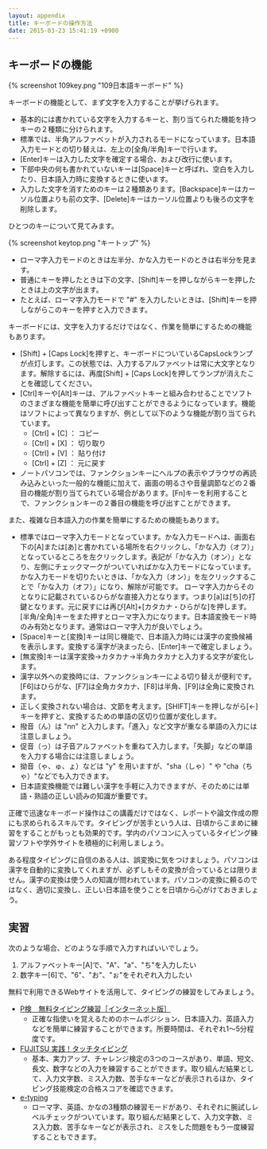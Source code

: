 ```yaml
---
layout: appendix
title: キーボードの操作方法
date: 2015-03-23 15:41:19 +0900
---
```


キーボードの機能
----------------

{% screenshot 109key.png "109日本語キーボード" %}

キーボードの機能として、まず文字を入力することが挙げられます。

-   基本的には書かれている文字を入力するキーと、割り当てられた機能を持つキーの２種類に分けられます。
-   標準では、半角アルファベットが入力されるモードになっています。日本語入力モードとの切り替えは、左上の[全角/半角]キーで行います。
-   [Enter]キーは入力した文字を確定する場合、および改行に使います。
-   下部中央の何も書かれていないキーは[Space]キーと呼ばれ、空白を入力したり、日本語入力時に変換するときに使います。
-   入力した文字を消すためのキーは２種類あります。[Backspace]キーはカーソル位置よりも前の文字、[Delete]キーはカーソル位置よりも後ろの文字を削除します。

ひとつのキーについて見てみます。

{% screenshot keytop.png "キートップ" %}

-   ローマ字入力モードのときは左半分、かな入力モードのときは右半分を見ます。
-   普通にキーを押したときは下の文字、[Shift]キーを押しながらキーを押したときは上の文字が出ます。
-   たとえば、ローマ字入力モードで "\#" を入力したいときは、[Shift]キーを押しながらこのキーを押すと入力できます。

キーボードには、文字を入力するだけではなく、作業を簡単にするための機能もあります。

-   [Shift] + [Caps Lock]を押すと、キーボードについているCapsLockランプが点灯します。この状態では、入力するアルファベットは常に大文字となります。解除するには、再度[Shift] + [Caps Lock]を押してランプが消えたことを確認してください。
-   [Ctrl]キーや[Alt]キーは、アルファベットキーと組み合わせることでソフトのさまざまな機能を簡単に呼び出すことができるようになっています。機能はソフトによって異なりますが、例として以下のような機能が割り当てられています。
    -   [Ctrl] + [C] ： コピー
    -   [Ctrl] + [X] ： 切り取り　
    -   [Ctrl] + [V] ： 貼り付け
    -   [Ctrl] + [Z] ： 元に戻す
-   ノートパソコンでは、ファンクションキーにヘルプの表示やブラウザの再読み込みといった一般的な機能に加えて、画面の明るさや音量調節などの２番目の機能が割り当てられている場合があります。[Fn]キーを利用することで、ファンクションキーの２番目の機能を呼び出すことができます。

また、複雑な日本語入力の作業を簡単にするための機能もあります。

-   標準ではローマ字入力モードとなっています。かな入力モードへは、画面右下の[A]または[あ]と書かれている場所を右クリックし、「かな入力（オフ）」となっているところを左クリックします。表記が「かな入力（オン）」となり、左側にチェックマークがついていればかな入力モードになっています。かな入力モードを切りたいときは、「かな入力（オン）」を左クリックすることで「かな入力（オフ）」になり、解除が可能です。
    ローマ字入力からそのとなりに記載されているひらがな直接入力となります。つまり[a]は[ち]の打鍵となります。元に戻すには再び[Alt]+[カタカナ・ひらがな]を押します。[半角/全角]キーをまた押すとローマ字入力になります。日本語変換モード時のみ有効となります。通常はローマ字入力が良いでしょう。
-   [Space]キーと[変換]キーは同じ機能で、日本語入力時には漢字の変換候補を表示します。変換する漢字が決まったら、[Enter]キーで確定しましょう。
-   [無変換]キーは漢字変換→カタカナ→半角カタカナと入力する文字が変化します。
-   漢字以外への変換時には、ファンクションキーによる切り替えが便利です。[F6]はひらがな、[F7]は全角カタカナ、[F8]は半角、[F9]は全角に変換されます。
-   正しく変換されない場合は、文節を考えます。[SHIFT]キーを押しながら[←]キーを押すと、変換するための単語の区切り位置が変化します。
-   撥音（ん）は "nn" と入力します。「進入」など文字が重なる単語の入力には注意しましょう。
-   促音（っ）は子音アルファベットを重ねて入力します。「失脚」などの単語を入力する場合には注意しましょう。
-   拗音（ゃ、ゅ、ょ）などは "y" を用いますが、"sha（しゃ）" や "cha（ちゃ）"などでも入力できます。
-   日本語変換機能では難しい漢字を手軽に入力できますが、そのためには単語・熟語の正しい読みの知識が重要です。

正確で迅速なキーボード操作はこの講義だけではなく、レポートや論文作成の際にも求められるスキルです。タイピングが苦手という人は、日頃からこまめに練習をすることがもっとも効果的です。学内のパソコンに入っているタイピング練習ソフトや学外サイトを積極的に利用しましょう。

ある程度タイピングに自信のある人は、誤変換に気をつけましょう。パソコンは漢字を自動的に変換してくれますが、必ずしもその変換が合っているとは限りません。漢字の変換は使う人の知識が問われています。パソコンの変換に頼るのではなく、適切に変換し、正しい日本語を使うことを日頃から心がけておきましょう。

実習
----

次のような場合、どのような手順で入力すればいいでしょう。

1.  アルファベットキー[A]で、"A"、"a"、"ち"を入力したい
1.  数字キー[6]で、"6"、"お"、"ぉ"をそれぞれ入力したい

無料で利用できるWebサイトを活用して、タイピングの練習をしてみましょう。

* [P検　無料タイピング練習［インターネット版］](http://www.pken.com/tool/typing.html)
  - 正確な指使いを覚えるためのホームポジション、日本語入力、英語入力などを簡単に練習することができます。所要時間は、それぞれ1～5分程度です。
　
* [FUJITSU 実践！タッチタイピング](http://azby.fmworld.net/usage/lesson/keyboard/typing/)
  - 基本、実力アップ、チャレンジ検定の3つのコースがあり、単語、短文、長文、数字などの入力を練習することができます。取り組んだ結果として、入力文字数、ミス入力数、苦手なキーなどが表示されるほか、タイピング技能検定の合格スコアを確認できます。
　
* [e-typing](https://www.e-typing.ne.jp/)
  - ローマ字、英語、かなの3種類の練習モードがあり、それぞれに腕試しレベルチェックがついています。取り組んだ結果として、入力文字数、ミス入力数、苦手なキーなどが表示され、ミスをした問題をもう一度練習することもできます。
